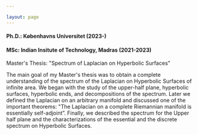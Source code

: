 ```yaml
---

layout: page
---
```

#### Ph.D.: Københavns Universitet (2023-)

#### MSc: Indian Insitute of Technology, Madras (2021-2023) 
Master's Thesis: "Spectrum of Laplacian on Hyperbolic Surfaces" <br>
  
 The main goal of my Master's thesis was  to obtain a complete understanding of the spectrum of the Laplacian on Hyperbolic Surfaces of infinite area. We began with the study of the upper-half plane,  hyperbolic surfaces, hyperbolic ends, and decompositions of the spectrum. Later we defined the Laplacian on an arbitrary manifold and discussed one of the important theorems: "The Laplacian on a complete Riemannian manifold is essentially self-adjoint”. Finally, we described the spectrum for the Upper half plane and the characterizations of the essential and the discrete spectrum on Hyperbolic Surfaces.




  









